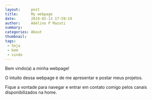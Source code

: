 ```yaml
---
layout:     post
title:      My webpage
date:       2019-02-13 17:59:19
author:     Adelino P Mazuti
summary:
categories: About
thumbnail:
tags:
 - Seja
 - bem
 - vindo
---
```


Bem vindo(a) a minha webpage!

O intuito dessa webpage é de me apresentar e postar meus projetos.

Fique a vontade para navegar e entrar em contato comigo pelos canais disponibilizados na home.
